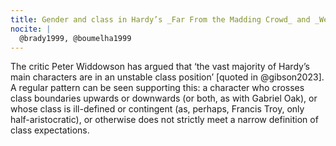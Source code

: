 ```yaml
---
title: Gender and class in Hardy’s _Far From the Madding Crowd_ and _Wessex Tales_.
nocite: |
  @brady1999, @boumelha1999
---
```


The critic Peter Widdowson has argued that ‘the vast majority of Hardy’s main characters are in an unstable class position’ [quoted in @gibson2023]. A regular pattern can be seen supporting this: a character who crosses class boundaries upwards or downwards (or both, as with Gabriel Oak), or whose class is ill-defined or contingent (as, perhaps, Francis Troy, only half-aristocratic), or otherwise does not strictly meet a narrow definition of class expectations.
